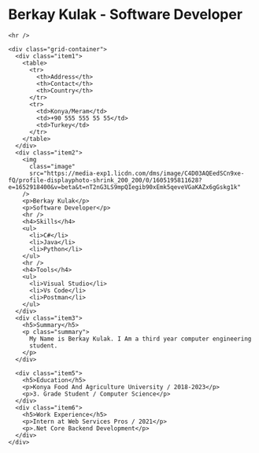<!DOCTYPE html>
<html lang="en">
  <head>
    <meta charset="UTF-8" />
    <meta http-equiv="X-UA-Compatible" content="IE=edge" />
    <meta name="viewport" content="width=device-width, initial-scale=1.0" />
    <title>Document</title>
    <link rel="stylesheet" href="style.css" />
  </head>
  <body>
    <h1>Berkay Kulak - Software Developer</h1>

    <hr />

    <div class="grid-container">
      <div class="item1">
        <table>
          <tr>
            <th>Address</th>
            <th>Contact</th>
            <th>Country</th>
          </tr>
          <tr>
            <td>Konya/Meram</td>
            <td>+90 555 555 55 55</td>
            <td>Turkey</td>
          </tr>
        </table>
      </div>
      <div class="item2">
        <img
          class="image"
          src="https://media-exp1.licdn.com/dms/image/C4D03AQEedSCn9xe-fQ/profile-displayphoto-shrink_200_200/0/1605195811628?e=1652918400&v=beta&t=nT2nG3LS9mpQIegib90xEmk5qeveVGaKAZx6gGskg1k"
        />
        <p>Berkay Kulak</p>
        <p>Software Developer</p>
        <hr />
        <h4>Skills</h4>
        <ul>
          <li>C#</li>
          <li>Java</li>
          <li>Python</li>
        </ul>
        <hr />
        <h4>Tools</h4>
        <ul>
          <li>Visual Studio</li>
          <li>Vs Code</li>
          <li>Postman</li>
        </ul>
      </div>
      <div class="item3">
        <h5>Summary</h5>
        <p class="summary">
          My Name is Berkay Kulak. I Am a third year computer engineering
          student.
        </p>
      </div>

      <div class="item5">
        <h5>Education</h5>
        <p>Konya Food And Agriculture University / 2018-2023</p>
        <p>3. Grade Student / Computer Science</p>
      </div>
      <div class="item6">
        <h5>Work Experience</h5>
        <p>Intern at Web Services Pros / 2021</p>
        <p>.Net Core Backend Development</p>
      </div>
    </div>
  </body>
</html>
